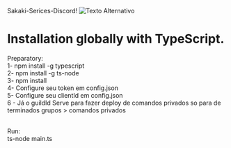Sakaki-Serices-Discord!
<img src="https://i.ibb.co/6H0czWk/undefined-image-1.png" alt="Texto Alternativo">


# Installation globally with TypeScript.
Preparatory: <br>
1- npm install -g typescript <br>
2- npm install -g ts-node <br>
3- npm install <br>
4- Configure seu token em config.json <br>
5- Configure seu clientId em config.json <br>
6 - Já o guildId Serve para fazer deploy de comandos privados so para de terminados grupos > comandos privados <br>
<br>

Run:<br>
ts-node main.ts <br>
